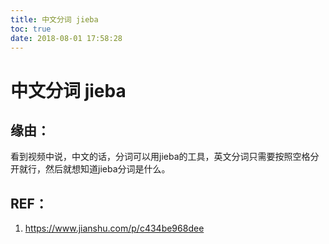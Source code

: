 ```yaml
---
title: 中文分词 jieba
toc: true
date: 2018-08-01 17:58:28
---
```

# 中文分词 jieba




## 缘由：

看到视频中说，中文的话，分词可以用jieba的工具，英文分词只需要按照空格分开就行，然后就想知道jieba分词是什么。



## REF：

1. https://www.jianshu.com/p/c434be968dee
